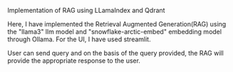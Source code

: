 Implementation of RAG using LLamaIndex and Qdrant

Here, I have implemented the Retrieval Augmented Generation(RAG) using the "llama3" llm model and "snowflake-arctic-embed" embedding model through Ollama. 
For the UI, I have used streamlit.

User can send query and on the basis of the query provided, the RAG will provide the appropriate response to the user.


